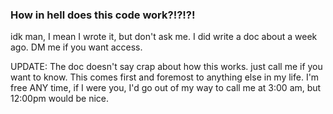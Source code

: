 ### How in hell does this code work?!?!?! ###

idk man, I mean I wrote it, but don't ask me. I did write a doc about a week ago. DM me if you want access.

UPDATE:
The doc doesn't say crap about how this works. just call me if you want to know. This comes first and foremost to anything else in my life. I'm free ANY time, if I were you, I'd go out of my way to call me at 3:00 am, but 12:00pm would be nice.